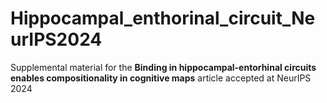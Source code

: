 # Hippocampal_enthorinal_circuit_NeurIPS2024
Supplemental material for the **Binding in hippocampal-entorhinal circuits enables compositionality in cognitive maps** article accepted at NeurIPS 2024
